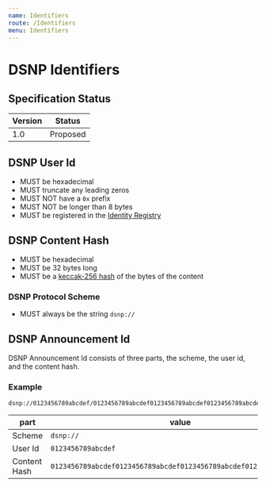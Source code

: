 ```yaml
---
name: Identifiers
route: /Identifiers
menu: Identifiers
---
```


# DSNP Identifiers

## Specification Status

| Version | Status   |
| ------  | -------- |
| 1.0     | Proposed |

## DSNP User Id

- MUST be hexadecimal
- MUST truncate any leading zeros
- MUST NOT have a `0x` prefix
- MUST NOT be longer than 8 bytes
- MUST be registered in the [Identity Registry](/Identity/Registry)

## DSNP Content Hash

- MUST be hexadecimal
- MUST be 32 bytes long
- MUST be a [keccak-256 hash](https://keccak.team/files/Keccak-submission-3.pdf) of the bytes of the content

### DSNP Protocol Scheme

- MUST always be the string `dsnp://`

## DSNP Announcement Id

DSNP Announcement Id consists of three parts, the scheme, the user id, and the content hash.

### Example
```
dsnp://0123456789abcdef/0123456789abcdef0123456789abcdef0123456789abcdef0123456789abcdef
```

| part | value |
| ---- |------ |
| Scheme | `dsnp://` |
| User Id | `0123456789abcdef` |
| Content Hash | `0123456789abcdef0123456789abcdef0123456789abcdef0123456789abcdef` |

